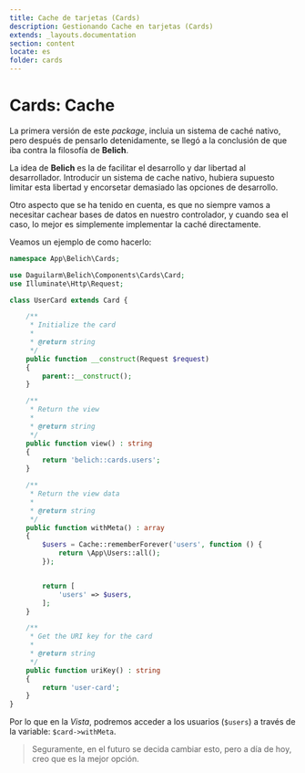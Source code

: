 ```yaml
---
title: Cache de tarjetas (Cards)
description: Gestionando Cache en tarjetas (Cards)
extends: _layouts.documentation
section: content
locate: es
folder: cards
---
```


# Cards: Cache

La primera versión de este *package*, incluia un sistema de caché nativo, pero después de pensarlo detenidamente, se llegó a la conclusión de que iba contra la filosofía de **Belich**.

La idea de **Belich** es la de facilitar el desarrollo y dar libertad al desarrollador. Introducir un sistema de cache nativo, hubiera supuesto limitar esta libertad y encorsetar demasiado las opciones de desarrollo.

Otro aspecto que se ha tenido en cuenta, es que no siempre vamos a necesitar cachear bases de datos en nuestro controlador, y cuando sea el caso, lo mejor es simplemente implementar la caché directamente. 

Veamos un ejemplo de como hacerlo:

```php
namespace App\Belich\Cards;

use Daguilarm\Belich\Components\Cards\Card;
use Illuminate\Http\Request;

class UserCard extends Card {

    /**
     * Initialize the card
     *
     * @return string
     */
    public function __construct(Request $request)
    {
        parent::__construct();
    }

    /**
     * Return the view
     *
     * @return string
     */
    public function view() : string
    {
        return 'belich::cards.users';
    }

    /**
     * Return the view data
     *
     * @return string
     */
    public function withMeta() : array
    {
        $users = Cache::rememberForever('users', function () {
            return \App\Users::all();
        });


        return [
            'users' => $users,
        ];
    }

    /**
     * Get the URI key for the card
     *
     * @return string
     */
    public function uriKey() : string
    {
        return 'user-card';
    }
}
```

Por lo que en la *Vista*, podremos acceder a los usuarios (`$users`) a través de la variable: `$card->withMeta`.

>Seguramente, en el futuro se decida cambiar esto, pero a día de hoy, creo que es la mejor opción.
